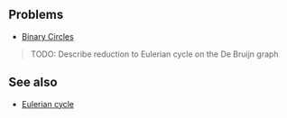 ---
...

## Problems
* [Binary Circles](https://projecteuler.net/problem=265)

> TODO: Describe reduction to Eulerian cycle on the De Bruijn graph

## See also
* [Eulerian cycle]()
